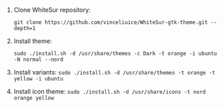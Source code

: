 1. Clone WhiteSur repository:

    `git clone https://github.com/vinceliuice/WhiteSur-gtk-theme.git --depth=1`

2. Install theme:

    `sudo ./install.sh -d /usr/share/themes -c Dark -t orange -i ubuntu -N normal --nord`

3. Install variants:
	`sudo ./install.sh -d /usr/share/themes -t orange -t yellow -i ubuntu`

4. Install icon theme:
	`sudo ./install.sh -d /usr/share/icons -t nord orange yellow`


